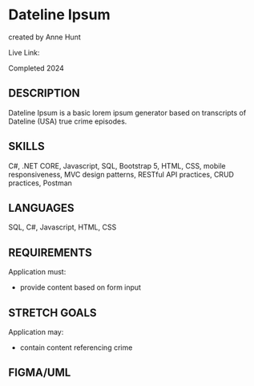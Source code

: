 # Dateline Ipsum

created by Anne Hunt

Live Link:

Completed 2024

## DESCRIPTION

Dateline Ipsum is a basic lorem ipsum generator based on transcripts of Dateline (USA) true crime episodes.

## SKILLS

C#, .NET CORE, Javascript, SQL, Bootstrap 5, HTML, CSS, mobile responsiveness, MVC design patterns, RESTful API practices, CRUD practices, Postman

## LANGUAGES

SQL, C#, Javascript, HTML, CSS

## REQUIREMENTS

Application must:

- provide content based on form input

## STRETCH GOALS

Application may:

- contain content referencing crime

## FIGMA/UML
